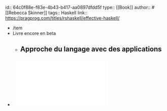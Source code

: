id:: 64c0f88e-f83e-4b43-b417-aa0897dfdd5f
type:: [[Book]]
author:: #[[Rebecca Skinner]]
tags:: Haskell
link:: https://pragprog.com/titles/rshaskell/effective-haskell/

- /tem
- Livre encore en beta
	- Approche du langage avec des applications
		-
- ![Effective-Haskell_P1.0.pdf](../assets/Effective-Haskell_P1.0_1691935393283_0.pdf)